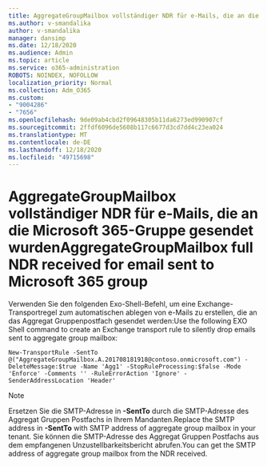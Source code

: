 ```yaml
---
title: AggregateGroupMailbox vollständiger NDR für e-Mails, die an die Microsoft 365-Gruppe gesendet wurden
ms.author: v-smandalika
author: v-smandalika
manager: dansimp
ms.date: 12/18/2020
ms.audience: Admin
ms.topic: article
ms.service: o365-administration
ROBOTS: NOINDEX, NOFOLLOW
localization_priority: Normal
ms.collection: Adm_O365
ms.custom:
- "9004286"
- "7656"
ms.openlocfilehash: 9de09ab4cbd2f09648305b11da6273ed990907cf
ms.sourcegitcommit: 2ffdf6096de5608b117c6677d3cd7dd4c23ea024
ms.translationtype: MT
ms.contentlocale: de-DE
ms.lasthandoff: 12/18/2020
ms.locfileid: "49715698"
---
```

# <a name="aggregategroupmailbox-full-ndr-received-for-email-sent-to-microsoft-365-group"></a><span data-ttu-id="40bb9-102">AggregateGroupMailbox vollständiger NDR für e-Mails, die an die Microsoft 365-Gruppe gesendet wurden</span><span class="sxs-lookup"><span data-stu-id="40bb9-102">AggregateGroupMailbox full NDR received for email sent to Microsoft 365 group</span></span>

<span data-ttu-id="40bb9-103">Verwenden Sie den folgenden Exo-Shell-Befehl, um eine Exchange-Transportregel zum automatischen ablegen von e-Mails zu erstellen, die an das Aggregat Gruppenpostfach gesendet werden:</span><span class="sxs-lookup"><span data-stu-id="40bb9-103">Use the following EXO Shell command to create an Exchange transport rule to silently drop emails sent to aggregate group mailbox:</span></span>

`New-TransportRule -SentTo @("AggregateGroupMailbox.A.201708181918@contoso.onmicrosoft.com") -DeleteMessage:$true -Name 'Agg1' -StopRuleProcessing:$false -Mode 'Enforce' -Comments '' -RuleErrorAction 'Ignore' -SenderAddressLocation 'Header'`

> [!NOTE]
> <span data-ttu-id="40bb9-104">Ersetzen Sie die SMTP-Adresse in **-SentTo** durch die SMTP-Adresse des Aggregat Gruppen Postfachs in Ihrem Mandanten.</span><span class="sxs-lookup"><span data-stu-id="40bb9-104">Replace the SMTP address in **-SentTo** with SMTP address of aggregate group mailbox in your tenant.</span></span> <span data-ttu-id="40bb9-105">Sie können die SMTP-Adresse des Aggregat Gruppen Postfachs aus dem empfangenen Unzustellbarkeitsbericht abrufen.</span><span class="sxs-lookup"><span data-stu-id="40bb9-105">You can get the SMTP address of aggregate group mailbox from the NDR received.</span></span>



